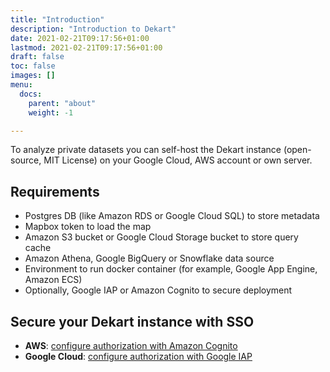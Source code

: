```yaml
---
title: "Introduction"
description: "Introduction to Dekart"
date: 2021-02-21T09:17:56+01:00
lastmod: 2021-02-21T09:17:56+01:00
draft: false
toc: false
images: []
menu:
  docs:
    parent: "about"
    weight: -1

---
```


To analyze private datasets you can self-host the Dekart instance (open-source, MIT License) on your Google Cloud, AWS account or own server.

## Requirements

* Postgres DB (like Amazon RDS or Google Cloud SQL) to store metadata
* Mapbox token to load the map
* Amazon S3 bucket or Google Cloud Storage bucket to store query cache
* Amazon Athena, Google BigQuery or Snowflake data source
* Environment to run docker container (for example, Google App Engine, Amazon ECS)
* Optionally, Google IAP or Amazon Cognito to secure deployment


## Secure your Dekart instance with SSO

* **AWS**: [configure authorization with Amazon Cognito](/docs/configuration/environment-variables/#user-authorization-via-amazon-load-balancer)
* **Google Cloud**: [configure authorization with Google IAP](/docs/configuration/environment-variables/#user-authorization-via-google-iap)

